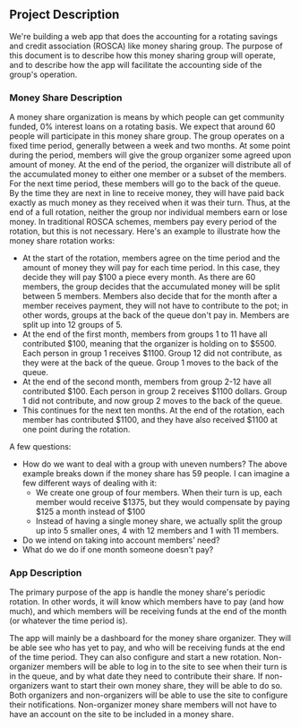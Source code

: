 ## Project Description

We're building a web app that does the accounting for a rotating savings and credit association (ROSCA) like money sharing group. The purpose of this document is to describe how this money sharing group will operate, and to describe how the app will facilitate the accounting side of the group's operation.

### Money Share Description

A money share organization is means by which people can get community funded, 0% interest loans on a rotating basis. We expect that around 60 people will participate in this money share group. The group operates on a fixed time period, generally between a week and two months. At some point during the period, members will give the group organizer some agreed upon amount of money. At the end of the period, the organizer will distribute all of the accumulated money to either one member or a subset of the members. For the next time period, these members will go to the back of the queue. By the time they are next in line to receive money, they will have paid back exactly as much money as they received when it was their turn. Thus, at the end of a full rotation, neither the group nor individual members earn or lose money. In traditional ROSCA schemes, members pay every period of the rotation, but this is not necessary. Here's an example to illustrate how the money share rotation works:

- At the start of the rotation, members agree on the time period and the amount of money they will pay for each time period. In this case, they decide they will pay $100 a piece every month. As there are 60 members, the group decides that the accumulated money will be split between 5 members. Members also decide that for the month after a member receives payment, they will not have to contribute to the pot; in other words, groups at the back of the queue don't pay in. Members are split up into 12 groups of 5.
- At the end of the first month, members from groups 1 to 11 have all contributed $100, meaning that the organizer is holding on to $5500. Each person in group 1 receives $1100. Group 12 did not contribute, as they were at the back of the queue. Group 1 moves to the back of the queue.
- At the end of the second month, members from group 2-12 have all contributed $100. Each person in group 2 receives $1100 dollars. Group 1 did not contribute, and now group 2 moves to the back of the queue.
- This continues for the next ten months. At the end of the rotation, each member has contributed $1100, and they have also received $1100 at one point during the rotation.

A few questions:

- How do we want to deal with a group with uneven numbers? The above example breaks down if the money share has 59 people. I can imagine a few different ways of dealing with it:
  - We create one group of four members. When their turn is up, each member would receive $1375, but they would compensate by paying $125 a month instead of $100
  - Instead of having a single money share, we actually split the group up into 5 smaller ones, 4 with 12 members and 1 with 11 members.
- Do we intend on taking into account members' need?
- What do we do if one month someone doesn't pay?

### App Description

The primary purpose of the app is handle the money share's periodic rotation. In other words, it will know which members have to pay (and how much), and which members will be receiving funds at the end of the month (or whatever the time period is).

The app will mainly be a dashboard for the money share organizer. They will be able see who has yet to pay, and who will be receiving funds at the end of the time period. They can also configure and start a new rotation. Non-organizer members will be able to log in to the site to see when their turn is in the queue, and by what date they need to contribute their share. If non-organizers want to start their own money share, they will be able to do so. Both organizers and non-organizers will be able to use the site to configure their notifications. Non-organizer money share members will not have to have an account on the site to be included in a money share. 
